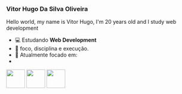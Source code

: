 ### Vitor Hugo Da Silva Oliveira
Hello world, my name is Vitor Hugo, I'm 20 years old and I study web development

- 💻 Estudando **Web Development**
- 📝 foco, disciplina e execução.
- 🎯 Atualmente focado em:
- 
<div class="display: inline-block;">
  <img width="50" height="50" src="https://camo.githubusercontent.com/49179b69f7956cc4b5e5e7987d011103b7e3ffc20c55ca4a43c8ff214c3b6796/68747470733a2f2f736b696c6c69636f6e732e6465762f69636f6e733f693d68746d6c" />
  <img width="50" height="50" src="https://camo.githubusercontent.com/a266b2536a9f4e1b8dc325ca89d9ce8e7f323c1e140f8b830a42f474a56e3b4c/68747470733a2f2f736b696c6c69636f6e732e6465762f69636f6e733f693d637373" />
  <img width="50" height="50" src="https://camo.githubusercontent.com/60306f5965876bb70d907619c61f0c5162e08bf9d80d620d527bdd59e166fb9e/68747470733a2f2f736b696c6c69636f6e732e6465762f69636f6e733f693d6c7561"/>
</div>
